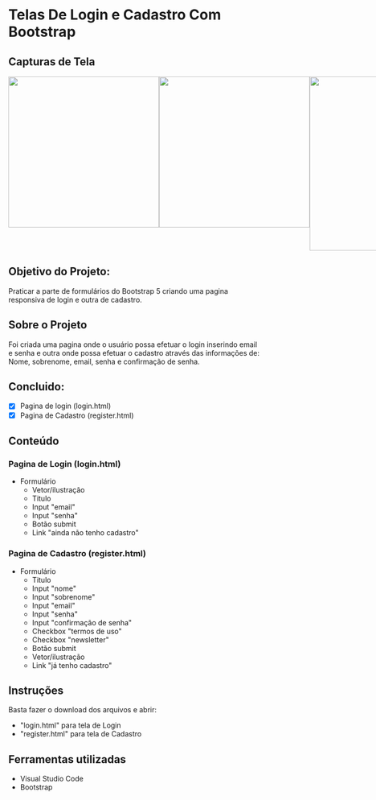 # Telas De Login e Cadastro Com Bootstrap 
  
## Capturas de Tela 

<div style=" display: flex;">
  <img src="https://joaoguimaraes.com/img/gitScreenshots/loginRegisterBootstrap5/loginMobile.png" style="height: 300px; "/>
  <img src="https://joaoguimaraes.com/img/gitScreenshots/loginRegisterBootstrap5/loginDesktop.png" style="height: 300px;"/>
  <img src="https://joaoguimaraes.com/img/gitScreenshots/loginRegisterBootstrap5/registerDesktop.png" style="height: 346px;"/>
  <img src="https://joaoguimaraes.com/img/gitScreenshots/loginRegisterBootstrap5/registerMobile.png"/>
</div>

## Objetivo do Projeto: 
  
Praticar a parte de formulários do Bootstrap 5 criando uma pagina responsiva de login e outra de cadastro.
  
## Sobre o Projeto 
  
Foi criada uma pagina onde o usuário possa efetuar o login inserindo email e senha e outra onde possa efetuar o cadastro através das informações de: Nome, sobrenome, email, senha e confirmação de senha.


  
## Concluido: 

  
- [x] Pagina de login (login.html) 
- [x] Pagina de Cadastro (register.html)
  
## Conteúdo 
  
### Pagina de Login (login.html) 
  
- Formulário
  * Vetor/ilustração 
  * Titulo
  * Input "email"
  * Input "senha"
  * Botão submit
  * Link "ainda não tenho cadastro"

### Pagina de Cadastro (register.html) 
  
- Formulário 
  * Titulo
  * Input "nome"
  * Input "sobrenome"
  * Input "email"
  * Input "senha"
  * Input "confirmação de senha"
  * Checkbox "termos de uso"
  * Checkbox "newsletter"
  * Botão submit
  * Vetor/ilustração
  * Link "já tenho cadastro"
  
 ## Instruções 
  
 Basta fazer o download dos arquivos e abrir:
 
 - "login.html" para tela de Login
 - "register.html" para tela de Cadastro 
  
 ## Ferramentas utilizadas 
  
 - Visual Studio Code 
 - Bootstrap

